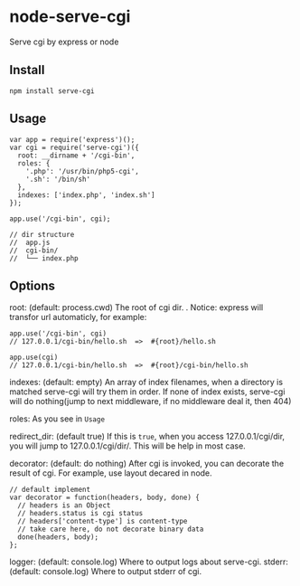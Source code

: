 node-serve-cgi
==============

Serve cgi by express or node

Install
-------

    npm install serve-cgi

Usage
-----

    var app = require('express')();
    var cgi = require('serve-cgi')({
      root: __dirname + '/cgi-bin',
      roles: {
        '.php': '/usr/bin/php5-cgi',
        '.sh': '/bin/sh'
      },
      indexes: ['index.php', 'index.sh']
    });

    app.use('/cgi-bin', cgi);

    // dir structure
    //  app.js
    //  cgi-bin/
    //  └── index.php

Options
-------

root: (default: process.cwd) The root of cgi dir. . Notice: express will transfor url automaticly, for example:

    app.use('/cgi-bin', cgi)
    // 127.0.0.1/cgi-bin/hello.sh  =>  #{root}/hello.sh

    app.use(cgi)
    // 127.0.0.1/cgi-bin/hello.sh  =>  #{root}/cgi-bin/hello.sh

indexes: (default: empty) An array of index filenames, when a directory is matched serve-cgi will try them in order. 
If none of index exists, serve-cgi will do nothing(jump to next middleware, if no middleware deal it, then 404)

roles: As you see in `Usage`

redirect\_dir: (default true) If this is `true`, when you access 127.0.0.1/cgi/dir, you will jump to 127.0.0.1/cgi/dir/.
This will be help in most case.

decorator: (default: do nothing) After cgi is invoked, you can decorate the result of cgi. 
For example, use layout decared in node.

    // default implement
    var decorator = function(headers, body, done) {
      // headers is an Object
      // headers.status is cgi status
      // headers['content-type'] is content-type
      // take care here, do not decorate binary data
      done(headers, body);
    };

logger: (default: console.log) Where to output logs about serve-cgi.
stderr: (default: console.log) Where to output stderr of cgi.
